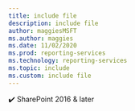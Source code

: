 ```yaml
---
title: include file
description: include file
author: maggiesMSFT
ms.author: maggies
ms.date: 11/02/2020
ms.prod: reporting-services
ms.technology: reporting-services
ms.topic: include
ms.custom: include file
---
```



✔️ SharePoint 2016 & later
